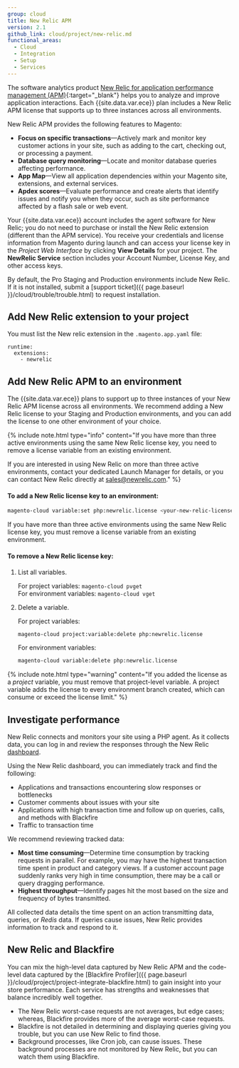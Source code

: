 ```yaml
---
group: cloud
title: New Relic APM
version: 2.1
github_link: cloud/project/new-relic.md
functional_areas:
  - Cloud
  - Integration
  - Setup
  - Services
---
```


The software analytics product [New Relic for application performance management (APM)](https://docs.newrelic.com/docs/apm/new-relic-apm/getting-started/introduction-new-relic-apm){:target="\_blank"} helps you to analyze and improve application interactions. Each {{site.data.var.ece}} plan includes a New Relic APM license that supports up to three instances across all environments. 

New Relic APM provides the following features to Magento:

-  **Focus on specific transactions**—Actively mark and monitor key customer actions in your site, such as adding to the cart, checking out, or processing a payment.
-  **Database query monitoring**—Locate and monitor database queries affecting performance.
-  **App Map**—View all application dependencies within your Magento site, extensions, and external services.
-  **Apdex scores**—Evaluate performance and create alerts that identify issues and notify you when they occur, such as site performance affected by a flash sale or web event.

Your {{site.data.var.ece}} account includes the agent software for New Relic; you do not need to purchase or install the New Relic extension (different than the APM service). You receive your credentials and license information from Magento during launch and can access your license key in the _Project Web Interface_ by clicking **View Details** for your project. The **NewRelic Service** section includes your Account Number, License Key, and other access keys.

By default, the Pro Staging and Production environments include New Relic. If it is not installed, submit a [support ticket]({{ page.baseurl }}/cloud/trouble/trouble.html) to request installation.

## Add New Relic extension to your project
You must list the New relic extension in the `.magento.app.yaml` file:

```
runtime:
  extensions:
    - newrelic
```

## Add New Relic APM to an environment
The {{site.data.var.ece}} plans to support up to three instances of your New Relic APM license across all environments. We recommend adding a New Relic license to your Staging and Production environments, and you can add the license to one other environment of your choice.

{% include note.html type="info" content="If you have more than three active environments using the same New Relic license key, you need to remove a license variable from an existing environment. 

If you are interested in using New Relic on more than three active environments, contact your dedicated Launch Manager for details, or you can contact New Relic directly at sales@newrelic.com." %}

#### To add a New Relic license key to an environment:

```bash
magento-cloud variable:set php:newrelic.license <your-new-relic-license-key>
```

If you have more than three active environments using the same New Relic license key, you must remove a license variable from an existing environment.

#### To remove a New Relic license key:

1.  List all variables.

    For project variables: `magento-cloud pvget`  
    For environment variables: `magento-cloud vget`

1.  Delete a variable.

    For project variables:

    ```bash
    magento-cloud project:variable:delete php:newrelic.license
    ```

    For environment variables:

    ```bash
    magento-cloud variable:delete php:newrelic.license
    ```

{% include note.html type="warning" content="If you added the license as a _project_ variable, you must remove that project-level variable. A project variable adds the license to every environment branch created, which can consume or exceed the license limit." %}

## Investigate performance
New Relic connects and monitors your site using a PHP agent. As it collects data, you can log in and review the responses through the New Relic [dashboard](https://docs.newrelic.com/docs/apm/applications-menu/monitoring/apm-overview-page).

Using the New Relic dashboard, you can immediately track and find the following:

-  Applications and transactions encountering slow responses or bottlenecks
-  Customer comments about issues with your site
-  Applications with high transaction time and follow up on queries, calls, and methods with Blackfire
-  Traffic to transaction time

We recommend reviewing tracked data:

-  **Most time consuming**—Determine time consumption by tracking requests in parallel. For example, you may have the highest transaction time spent in product and category views. If a customer account page suddenly ranks very high in time consumption, there may be a call or query dragging performance.
-  **Highest throughput**—Identify pages hit the most based on the size and frequency of bytes transmitted.

All collected data details the time spent on an action transmitting data, queries, or _Redis_ data. If queries cause issues, New Relic provides information to track and respond to it.

## New Relic and Blackfire

You can mix the high-level data captured by New Relic APM and the code-level data captured by the [Blackfire Profiler]({{ page.baseurl }}/cloud/project/project-integrate-blackfire.html) to gain insight into your store performance. Each service has strengths and weaknesses that balance incredibly well together.

-  The New Relic worst-case requests are not averages, but edge cases; whereas, Blackfire provides more of the average worst-case requests.
-  Blackfire is not detailed in determining and displaying queries giving you trouble, but you can use New Relic to find those.
-  Background processes, like Cron job, can cause issues. These background processes are not monitored by New Relic, but you can watch them using Blackfire.
